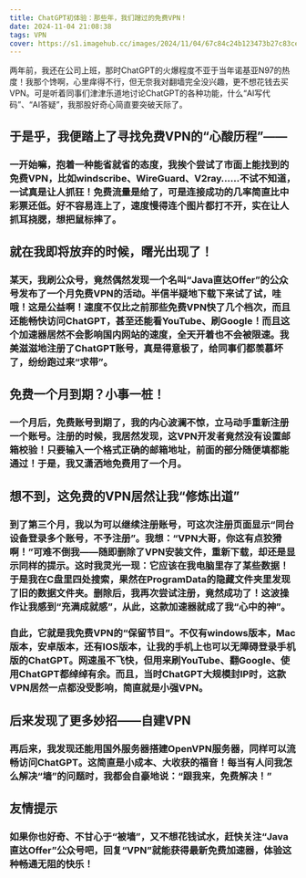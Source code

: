 ```yaml
---
title: ChatGPT初体验：那些年，我们蹭过的免费VPN！
date: 2024-11-04 21:08:38
tags: VPN
cover: https://s1.imagehub.cc/images/2024/11/04/67c84c24b123473b27c83cee9fd52f72.png
---
```

 两年前，我还在公司上班，那时ChatGPT的火爆程度不亚于当年诺基亚N97的热度！我那个馋啊，心里痒得不行，但无奈我对翻墙完全没兴趣，更不想花钱去买VPN。可是听着同事们津津乐道地讨论ChatGPT的各种功能，什么“AI写代码”、“AI答疑”，我那股好奇心简直要突破天际了。

## 于是乎，我便踏上了寻找免费VPN的“心酸历程”——

### 一开始嘛，抱着一种能省就省的态度，我挨个尝试了市面上能找到的免费VPN，比如windscribe、WireGuard、V2ray……不试不知道，一试真是让人抓狂！免费流量是给了，可是连接成功的几率简直比中彩票还低。好不容易连上了，速度慢得连个图片都打不开，实在让人抓耳挠腮，想把鼠标摔了。

## 就在我即将放弃的时候，曙光出现了！

### 某天，我刷公众号，竟然偶然发现一个名叫“Java直达Offer”的公众号发布了一个月免费VPN的活动。半信半疑地下载下来试了试，哇哦！这是公益啊！速度不仅比之前那些免费VPN快了几个档次，而且还能畅快访问ChatGPT，甚至还能看YouTube、刷Google！而且这个加速器居然不会影响国内网站的速度，全天开着也不会被限速。我美滋滋地注册了ChatGPT账号，真是得意极了，给同事们都羡慕坏了，纷纷跑过来“求带”。

## 免费一个月到期？小事一桩！

### 一个月后，免费账号到期了，我的内心波澜不惊，立马动手重新注册一个账号。注册的时候，我居然发现，这VPN开发者竟然没有设置邮箱校验！只要输入一个格式正确的邮箱地址，前面的部分随便填都能通过！于是，我又潇洒地免费用了一个月。

## 想不到，这免费的VPN居然让我“修炼出道”

### 到了第三个月，我以为可以继续注册账号，可这次注册页面显示“同台设备登录多个账号，不予注册”。我想：“VPN大哥，你这有点狡猾啊！”可难不倒我——随即删除了VPN安装文件，重新下载，却还是显示同样的提示。这时我灵光一现：它应该在我电脑里存了某些数据！于是我在C盘里四处搜索，果然在ProgramData的隐藏文件夹里发现了旧的数据文件夹。删除后，我再次尝试注册，竟然成功了！这波操作让我感到“充满成就感”，从此，这款加速器就成了我“心中的神”。

### 自此，它就是我免费VPN的“保留节目”。不仅有windows版本，Mac版本，安卓版本，还有IOS版本，让我的手机上也可以无障碍登录手机版的ChatGPT。网速虽不飞快，但用来刷YouTube、翻Google、使用ChatGPT都绰绰有余。而且，当时ChatGPT大规模封IP时，这款VPN居然一点都没受影响，简直就是小强VPN。

## 后来发现了更多妙招——自建VPN

###  再后来，我发现还能用国外服务器搭建OpenVPN服务器，同样可以流畅访问ChatGPT。这简直是小成本、大收获的福音！每当有人问我怎么解决“墙”的问题时，我都会自豪地说：“跟我来，免费解决！”

## 友情提示

### 如果你也好奇、不甘心于“被墙”，又不想花钱试水，赶快关注“Java直达Offer”公众号吧，回复“VPN”就能获得最新免费加速器，体验这种畅通无阻的快乐！
